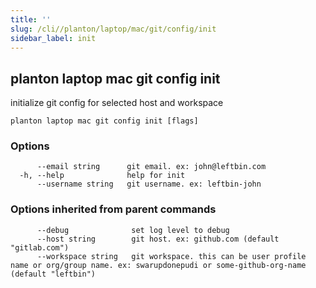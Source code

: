 ```yaml
---
title: ''
slug: /cli//planton/laptop/mac/git/config/init
sidebar_label: init
---
```

## planton laptop mac git config init

initialize git config for selected host and workspace

```
planton laptop mac git config init [flags]
```

### Options

```
      --email string      git email. ex: john@leftbin.com
  -h, --help              help for init
      --username string   git username. ex: leftbin-john
```

### Options inherited from parent commands

```
      --debug              set log level to debug
      --host string        git host. ex: github.com (default "gitlab.com")
      --workspace string   git workspace. this can be user profile name or org/group name. ex: swarupdonepudi or some-github-org-name (default "leftbin")
```


